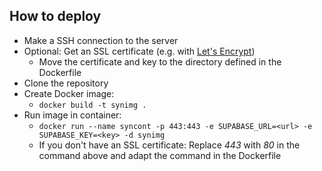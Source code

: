 ## How to deploy
* Make a SSH connection to the server
* Optional: Get an SSL certificate (e.g. with [Let's Encrypt](https://letsencrypt.org/))
  * Move the certificate and key to the directory defined in the Dockerfile
* Clone the repository
* Create Docker image:
  * ``docker build -t synimg .``
* Run image in container:
  * ``docker run --name syncont -p 443:443 -e SUPABASE_URL=<url> -e SUPABASE_KEY=<key> -d synimg``
  * If you don't have an SSL certificate: Replace _443_ with _80_ in the command above and adapt the command in the Dockerfile